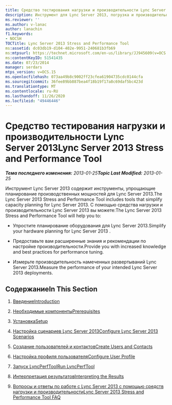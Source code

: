 ```yaml
---
title: Средство тестирования нагрузки и производительности Lync Server 2013
description: Инструмент для Lync Server 2013, погрузка и производительность.
ms.reviewer: ''
ms.author: v-lanac
author: lanachin
f1.keywords:
- NOCSH
TOCTitle: Lync Server 2013 Stress and Performance Tool
ms:assetid: dc03db19-d104-402e-9951-240681b3fb69
ms:mtpsurl: https://technet.microsoft.com/en-us/library/JJ945609(v=OCS.15)
ms:contentKeyID: 51541435
ms.date: 07/23/2014
manager: serdars
mtps_version: v=OCS.15
ms.openlocfilehash: 073aa49b8c9002ff23cfea61904735cdc0144cfa
ms.sourcegitcommit: 36fee89bb887bea4f18b19f17a8c69daf5bc423d
ms.translationtype: MT
ms.contentlocale: ru-RU
ms.lasthandoff: 11/26/2020
ms.locfileid: "49446446"
---
```

# <a name="lync-server-2013-stress-and-performance-tool"></a><span data-ttu-id="9b0b9-103">Средство тестирования нагрузки и производительности Lync Server 2013</span><span class="sxs-lookup"><span data-stu-id="9b0b9-103">Lync Server 2013 Stress and Performance Tool</span></span>

<div data-xmlns="http://www.w3.org/1999/xhtml">

<div class="topic" data-xmlns="http://www.w3.org/1999/xhtml" data-msxsl="urn:schemas-microsoft-com:xslt" data-cs="https://msdn.microsoft.com/">

<div data-asp="https://msdn2.microsoft.com/asp">



</div>

<div id="mainSection">

<div id="mainBody"><span data-ttu-id="9b0b9-104">

<span> </span></span><span class="sxs-lookup"><span data-stu-id="9b0b9-104">

<span> </span></span></span>

<span data-ttu-id="9b0b9-105">_**Тема последнего изменения:** 2013-01-25_</span><span class="sxs-lookup"><span data-stu-id="9b0b9-105">_**Topic Last Modified:** 2013-01-25_</span></span>

<span data-ttu-id="9b0b9-106">Инструмент Lync Server 2013 содержит инструменты, упрощающие планирование производственных мощностей для Lync Server 2013.</span><span class="sxs-lookup"><span data-stu-id="9b0b9-106">The Lync Server 2013 Stress and Performance Tool includes tools that simplify capacity planning for Lync Server 2013.</span></span> <span data-ttu-id="9b0b9-107">С помощью средства нагрузки и производительности Lync Server 2013 вы можете:</span><span class="sxs-lookup"><span data-stu-id="9b0b9-107">The Lync Server 2013 Stress and Performance Tool will help you to:</span></span>

  - <span data-ttu-id="9b0b9-108">Упростите планирование оборудования для Lync Server 2013.</span><span class="sxs-lookup"><span data-stu-id="9b0b9-108">Simplify your hardware planning for Lync Server 2013 .</span></span>

  - <span data-ttu-id="9b0b9-109">Предоставьте вам расширенные знания и рекомендации по настройке производительности.</span><span class="sxs-lookup"><span data-stu-id="9b0b9-109">Provide you with increased knowledge and best practices for performance tuning.</span></span>

  - <span data-ttu-id="9b0b9-110">Измерьте производительность намеченных развертываний Lync Server 2013.</span><span class="sxs-lookup"><span data-stu-id="9b0b9-110">Measure the performance of your intended Lync Server 2013 deployments.</span></span>

<div>

## <a name="in-this-section"></a><span data-ttu-id="9b0b9-111">Содержание</span><span class="sxs-lookup"><span data-stu-id="9b0b9-111">In This Section</span></span>

1.  [<span data-ttu-id="9b0b9-112">Введение</span><span class="sxs-lookup"><span data-stu-id="9b0b9-112">Introduction</span></span>](introduction.md)

2.  [<span data-ttu-id="9b0b9-113">Необходимые компоненты</span><span class="sxs-lookup"><span data-stu-id="9b0b9-113">Prerequisites</span></span>](prerequisites.md)

3.  [<span data-ttu-id="9b0b9-114">Установка</span><span class="sxs-lookup"><span data-stu-id="9b0b9-114">Setup</span></span>](setup.md)

4.  [<span data-ttu-id="9b0b9-115">Настройка сценариев Lync Server 2013</span><span class="sxs-lookup"><span data-stu-id="9b0b9-115">Configure Lync Server 2013 Scenarios</span></span>](configure-lync-server-2013-scenarios.md)

5.  [<span data-ttu-id="9b0b9-116">Создание пользователей и контактов</span><span class="sxs-lookup"><span data-stu-id="9b0b9-116">Create Users and Contacts</span></span>](create-users-and-contacts.md)

6.  [<span data-ttu-id="9b0b9-117">Настройка профиля пользователя</span><span class="sxs-lookup"><span data-stu-id="9b0b9-117">Configure User Profile</span></span>](configure-user-profile.md)

7.  [<span data-ttu-id="9b0b9-118">Запуск LyncPerfTool</span><span class="sxs-lookup"><span data-stu-id="9b0b9-118">Run LyncPerfTool</span></span>](run-lyncperftool.md)

8.  [<span data-ttu-id="9b0b9-119">Интерпретация результатов</span><span class="sxs-lookup"><span data-stu-id="9b0b9-119">Interpreting the Results</span></span>](interpreting-the-results.md)

9.  [<span data-ttu-id="9b0b9-120">Вопросы и ответы по работе с Lync Server 2013 с помощью средств нагрузки и производительности</span><span class="sxs-lookup"><span data-stu-id="9b0b9-120">Lync Server 2013 Stress and Performance Tool FAQ</span></span>](lync-server-2013-stress-and-performance-tool-faq.md)

<span data-ttu-id="9b0b9-121"></div>

</div>

<span> </span>

</div>

</div>

</span><span class="sxs-lookup"><span data-stu-id="9b0b9-121"></div>

</div>

<span> </span>

</div>

</div>

</span></span></div>

